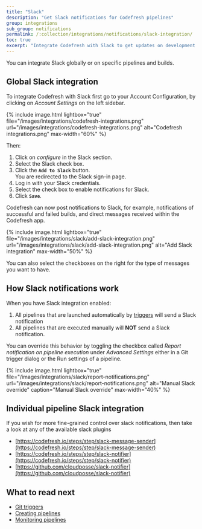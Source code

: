 ```yaml
---
title: "Slack"
description: "Get Slack notifications for Codefresh pipelines"
group: integrations
sub_group: notifications
permalink: /:collection/integrations/notifications/slack-integration/
toc: true
excerpt: "Integrate Codefresh with Slack to get updates on development and testing progress and feedback."
---
```


You can integrate Slack globally or on specific pipelines and builds.

## Global Slack integration

To integrate Codefresh with Slack
first go to your Account Configuration, by clicking on *Account Settings* on the left sidebar. 

{% include image.html 
lightbox="true" 
file="/images/integrations/codefresh-integrations.png" 
url="/images/integrations/codefresh-integrations.png" 
alt="Codefresh integrations.png" 
max-width="60%" 
%}

Then:


1. Click on *configure* in the Slack section.
1. Select the Slack check box.
1. Click the **`Add to Slack`** button.<br> You are redirected to the Slack sign-in page.
1. Log in with your Slack credentials.
1. Select the check box to enable notifications for Slack.
1. Click **`Save`**.



Codefresh can now post notifications to Slack, for example, notifications of successful and failed builds, and direct messages received within the Codefresh app.

{% include image.html 
lightbox="true" 
file="/images/integrations/slack/add-slack-integration.png" 
url="/images/integrations/slack/add-slack-integration.png" 
alt="Add Slack integration" 
max-width="50%" 
%}

You can also select the checkboxes on the right for the type of messages you want to have.

## How Slack notifications work

When you have Slack integration enabled:

1. All pipelines that are launched automatically by [triggers]({{site.baseurl}}/docs/configure-ci-cd-pipeline/triggers/) will send a Slack notification
1. All pipelines that are executed manually will **NOT** send a Slack notification.

You can override this behavior by toggling the checkbox called *Report notification on pipeline execution* under *Advanced Settings*
either in a Git trigger dialog or the Run settings of a pipeline.

{% include image.html 
lightbox="true" 
file="/images/integrations/slack/report-notifications.png" 
url="/images/integrations/slack/report-notifications.png" 
alt="Manual Slack override" 
caption="Manual Slack override" 
max-width="40%" 
%}

## Individual pipeline Slack integration

If you wish for more fine-grained control over slack notifications, then take a look at any of the available slack plugins

* [https://codefresh.io/steps/step/slack-message-sender](https://codefresh.io/steps/step/slack-message-sender)
* [https://codefresh.io/steps/step/slack-notifier](https://codefresh.io/steps/step/slack-notifier)
* [https://github.com/cloudposse/slack-notifier](https://github.com/cloudposse/slack-notifier)


## What to read next

* [Git triggers]({{site.baseurl}}/docs/configure-ci-cd-pipeline/triggers/git-triggers/)
* [Creating pipelines]({{site.baseurl}}/docs/configure-ci-cd-pipeline/pipelines/)
* [Monitoring pipelines]({{site.baseurl}}/docs/configure-ci-cd-pipeline/monitoring-pipelines/)